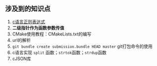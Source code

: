 ## 涉及到的知识点

1. [c语言正则表达式](https://www.cnblogs.com/stlong/p/6289107.html)
2. **二级指针作为函数参数传值**
3. CMake使用教程：CMakeLists.txt的编写
4. url的解析
5. `git bundle create submission.bundle HEAD master` git打包命令的使用
6. c语言实现 `split` 函数；`strtok`函数；`strdup`函数
7. cJSON库
